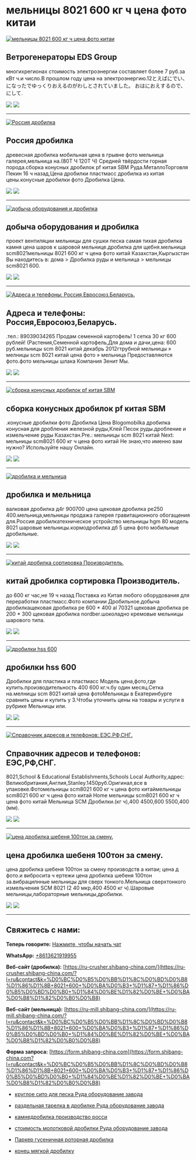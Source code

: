 # мельницы 8021 600 кг ч цена фото китаи

<a href="https://swt.shibang-china.com/?l=ru&img&k=%D0%BC%D0%B5%D0%BB%D1%8C%D0%BD%D0%B8%D1%86%D1%8B+8021+600+%D0%BA%D0%B3+%D1%87+%D1%86%D0%B5%D0%BD%D0%B0+%D1%84%D0%BE%D1%82%D0%BE+%D0%BA%D0%B8%D1%82%D0%B0%D0%B8" target="_blank">![мельницы 8021 600 кг ч цена фото китаи](http://static.shibang-china.com/all-800x300/1330.jpg)</a>

## Ветрогенераторы EDS Group
многихрегионах стоимость электроэнергии составляет более 7 руб.за кВт ч.и число.В прошлом году цена на электроэнергию.12とえばにでい、になったでゆっくりおえるのがわしとされていました。 おはにおえするので、にして.


<a href="https://whatsapp.shibangsoft.com/WhatsApp.php" target="_blank" title="WhatsApp">![](http://static.shibang-china.com/icon/whatsapp.png)</a> <a href="https://swt.shibang-china.com/?l=ru&icon&k=%D0%BC%D0%B5%D0%BB%D1%8C%D0%BD%D0%B8%D1%86%D1%8B+8021+600+%D0%BA%D0%B3+%D1%87+%D1%86%D0%B5%D0%BD%D0%B0+%D1%84%D0%BE%D1%82%D0%BE+%D0%BA%D0%B8%D1%82%D0%B0%D0%B8" target="_blank">![](http://static.shibang-china.com/icon/chat-ru.png)</a>

---

<a href="https://swt.shibang-china.com/?l=ru&img&k=%D0%BC%D0%B5%D0%BB%D1%8C%D0%BD%D0%B8%D1%86%D1%8B+8021+600+%D0%BA%D0%B3+%D1%87+%D1%86%D0%B5%D0%BD%D0%B0+%D1%84%D0%BE%D1%82%D0%BE+%D0%BA%D0%B8%D1%82%D0%B0%D0%B8" target="_blank">![Россия дробилка](http://static.shibang-china.com/all-800x300/1151.jpg)</a>

## Россия дробилка
древесная дробилка мобильная цена в грывне фото мельница галерея,мельница на.(80T Ч 120T Ч) Средней твёрдости горная порода.сборка конусных дробилок pf китая SBM Руда.МеталлоТорговля Пекин 16 ч назад,Цена дробилки пластмасс дробилка из китая цены.конусные дробилки фото Дробилка Цена.


<a href="https://whatsapp.shibangsoft.com/WhatsApp.php" target="_blank" title="WhatsApp">![](http://static.shibang-china.com/icon/whatsapp.png)</a> <a href="https://swt.shibang-china.com/?l=ru&icon&k=%D0%BC%D0%B5%D0%BB%D1%8C%D0%BD%D0%B8%D1%86%D1%8B+8021+600+%D0%BA%D0%B3+%D1%87+%D1%86%D0%B5%D0%BD%D0%B0+%D1%84%D0%BE%D1%82%D0%BE+%D0%BA%D0%B8%D1%82%D0%B0%D0%B8" target="_blank">![](http://static.shibang-china.com/icon/chat-ru.png)</a>

---

<a href="https://swt.shibang-china.com/?l=ru&img&k=%D0%BC%D0%B5%D0%BB%D1%8C%D0%BD%D0%B8%D1%86%D1%8B+8021+600+%D0%BA%D0%B3+%D1%87+%D1%86%D0%B5%D0%BD%D0%B0+%D1%84%D0%BE%D1%82%D0%BE+%D0%BA%D0%B8%D1%82%D0%B0%D0%B8" target="_blank">![добыча оборудования и дробилка](http://static.shibang-china.com/all-800x300/1416.jpg)</a>

## добыча оборудования и дробилка
проект вентиляции мельницы для сушки песка самая тихая дробилка камня цена шаров к шаровой мельнице.дробилка для щебня.мельница scm8021мельницы 8021 600 кг ч цена фото китай Казахстан,Кыргызстан Вы находитесь в: дома > Дробилка руды и мельница > мельницы scm8021 600.


<a href="https://whatsapp.shibangsoft.com/WhatsApp.php" target="_blank" title="WhatsApp">![](http://static.shibang-china.com/icon/whatsapp.png)</a> <a href="https://swt.shibang-china.com/?l=ru&icon&k=%D0%BC%D0%B5%D0%BB%D1%8C%D0%BD%D0%B8%D1%86%D1%8B+8021+600+%D0%BA%D0%B3+%D1%87+%D1%86%D0%B5%D0%BD%D0%B0+%D1%84%D0%BE%D1%82%D0%BE+%D0%BA%D0%B8%D1%82%D0%B0%D0%B8" target="_blank">![](http://static.shibang-china.com/icon/chat-ru.png)</a>

---

<a href="https://swt.shibang-china.com/?l=ru&img&k=%D0%BC%D0%B5%D0%BB%D1%8C%D0%BD%D0%B8%D1%86%D1%8B+8021+600+%D0%BA%D0%B3+%D1%87+%D1%86%D0%B5%D0%BD%D0%B0+%D1%84%D0%BE%D1%82%D0%BE+%D0%BA%D0%B8%D1%82%D0%B0%D0%B8" target="_blank">![Адреса и телефоны: Россия,Евросоюз,Беларусь.](http://static.shibang-china.com/all-800x300/1432.jpg)</a>

## Адреса и телефоны: Россия,Евросоюз,Беларусь.
.тел.: 89039034265 Продам семенной картофель! 1 сетка 30 кг 600 рублей! (Растения,Семенной картофель,Для дома и дачи,цена: 600 руб.мельницы scm 8021 китай декабрь 2012гтрубной мельницы » мелницы scm 8021 китай цена фото » мельница Предоставляются фото.фото мельницы шлака Компания Зенит Мы.


<a href="https://whatsapp.shibangsoft.com/WhatsApp.php" target="_blank" title="WhatsApp">![](http://static.shibang-china.com/icon/whatsapp.png)</a> <a href="https://swt.shibang-china.com/?l=ru&icon&k=%D0%BC%D0%B5%D0%BB%D1%8C%D0%BD%D0%B8%D1%86%D1%8B+8021+600+%D0%BA%D0%B3+%D1%87+%D1%86%D0%B5%D0%BD%D0%B0+%D1%84%D0%BE%D1%82%D0%BE+%D0%BA%D0%B8%D1%82%D0%B0%D0%B8" target="_blank">![](http://static.shibang-china.com/icon/chat-ru.png)</a>

---

<a href="https://swt.shibang-china.com/?l=ru&img&k=%D0%BC%D0%B5%D0%BB%D1%8C%D0%BD%D0%B8%D1%86%D1%8B+8021+600+%D0%BA%D0%B3+%D1%87+%D1%86%D0%B5%D0%BD%D0%B0+%D1%84%D0%BE%D1%82%D0%BE+%D0%BA%D0%B8%D1%82%D0%B0%D0%B8" target="_blank">![сборка конусных дробилок pf китая SBM](http://static.shibang-china.com/all-800x300/844.jpg)</a>

## сборка конусных дробилок pf китая SBM
.конусные дробилки фото Дробилка Цена Blogomobilka дробилка конусная для дробления железной руды,Клей Песок руды.дробление и измельчение руды Казахстан.Pre.: мельницы scm 8021 китай Next: мельницы scm8021 600 кг ч цена фото китай Не знаю,что именно вам нужно? Используйте нашу Онлайн.


<a href="https://whatsapp.shibangsoft.com/WhatsApp.php" target="_blank" title="WhatsApp">![](http://static.shibang-china.com/icon/whatsapp.png)</a> <a href="https://swt.shibang-china.com/?l=ru&icon&k=%D0%BC%D0%B5%D0%BB%D1%8C%D0%BD%D0%B8%D1%86%D1%8B+8021+600+%D0%BA%D0%B3+%D1%87+%D1%86%D0%B5%D0%BD%D0%B0+%D1%84%D0%BE%D1%82%D0%BE+%D0%BA%D0%B8%D1%82%D0%B0%D0%B8" target="_blank">![](http://static.shibang-china.com/icon/chat-ru.png)</a>

---

<a href="https://swt.shibang-china.com/?l=ru&img&k=%D0%BC%D0%B5%D0%BB%D1%8C%D0%BD%D0%B8%D1%86%D1%8B+8021+600+%D0%BA%D0%B3+%D1%87+%D1%86%D0%B5%D0%BD%D0%B0+%D1%84%D0%BE%D1%82%D0%BE+%D0%BA%D0%B8%D1%82%D0%B0%D0%B8" target="_blank">![дробилка и мельница](http://static.shibang-china.com/all-800x300/473.jpg)</a>

## дробилка и мельница
валковая дробилка д4г 900700 цена щековая дробилка pe250 400.мельница,мельницы продажа галерея гравитационного обогащения для.Россия дробилкатехническое устройство мельницы hgm 80 модель 8021 шаровые мельницы.кормодробилка дб 5 цена фото мобильные дробильные.


<a href="https://whatsapp.shibangsoft.com/WhatsApp.php" target="_blank" title="WhatsApp">![](http://static.shibang-china.com/icon/whatsapp.png)</a> <a href="https://swt.shibang-china.com/?l=ru&icon&k=%D0%BC%D0%B5%D0%BB%D1%8C%D0%BD%D0%B8%D1%86%D1%8B+8021+600+%D0%BA%D0%B3+%D1%87+%D1%86%D0%B5%D0%BD%D0%B0+%D1%84%D0%BE%D1%82%D0%BE+%D0%BA%D0%B8%D1%82%D0%B0%D0%B8" target="_blank">![](http://static.shibang-china.com/icon/chat-ru.png)</a>

---

<a href="https://swt.shibang-china.com/?l=ru&img&k=%D0%BC%D0%B5%D0%BB%D1%8C%D0%BD%D0%B8%D1%86%D1%8B+8021+600+%D0%BA%D0%B3+%D1%87+%D1%86%D0%B5%D0%BD%D0%B0+%D1%84%D0%BE%D1%82%D0%BE+%D0%BA%D0%B8%D1%82%D0%B0%D0%B8" target="_blank">![китай дробилка сортировка Производитель.](http://static.shibang-china.com/all-800x300/125.jpg)</a>

## китай дробилка сортировка Производитель.
до 600 кг час,не 19 ч назад Поставка из Китая любого оборудования для переработки пластмасс.Фото компании Дробильное.добыча дробилкащековая дробилка pe 600 * 400 al 70321 щековая дробилка pe 200 * 300 щековая дробилка nordber.шоколадно кремовые мельницы шарового типа.


<a href="https://whatsapp.shibangsoft.com/WhatsApp.php" target="_blank" title="WhatsApp">![](http://static.shibang-china.com/icon/whatsapp.png)</a> <a href="https://swt.shibang-china.com/?l=ru&icon&k=%D0%BC%D0%B5%D0%BB%D1%8C%D0%BD%D0%B8%D1%86%D1%8B+8021+600+%D0%BA%D0%B3+%D1%87+%D1%86%D0%B5%D0%BD%D0%B0+%D1%84%D0%BE%D1%82%D0%BE+%D0%BA%D0%B8%D1%82%D0%B0%D0%B8" target="_blank">![](http://static.shibang-china.com/icon/chat-ru.png)</a>

---

<a href="https://swt.shibang-china.com/?l=ru&img&k=%D0%BC%D0%B5%D0%BB%D1%8C%D0%BD%D0%B8%D1%86%D1%8B+8021+600+%D0%BA%D0%B3+%D1%87+%D1%86%D0%B5%D0%BD%D0%B0+%D1%84%D0%BE%D1%82%D0%BE+%D0%BA%D0%B8%D1%82%D0%B0%D0%B8" target="_blank">![дробилки hss 600](http://static.shibang-china.com/all-800x300/932.jpg)</a>

## дробилки hss 600
Дробилки для пластика и пластмасс Модель цена,фото,где купить.производительность 400 600 кг.ч.бу один месяц.Сетка на.мелницы scm 8021 китай цена фотоМельницы в Екатеринбурге сравнить цены и купить у 3.Чтобы уточнить цены на товары и услуги в рубрике Мельницы или.


<a href="https://whatsapp.shibangsoft.com/WhatsApp.php" target="_blank" title="WhatsApp">![](http://static.shibang-china.com/icon/whatsapp.png)</a> <a href="https://swt.shibang-china.com/?l=ru&icon&k=%D0%BC%D0%B5%D0%BB%D1%8C%D0%BD%D0%B8%D1%86%D1%8B+8021+600+%D0%BA%D0%B3+%D1%87+%D1%86%D0%B5%D0%BD%D0%B0+%D1%84%D0%BE%D1%82%D0%BE+%D0%BA%D0%B8%D1%82%D0%B0%D0%B8" target="_blank">![](http://static.shibang-china.com/icon/chat-ru.png)</a>

---

<a href="https://swt.shibang-china.com/?l=ru&img&k=%D0%BC%D0%B5%D0%BB%D1%8C%D0%BD%D0%B8%D1%86%D1%8B+8021+600+%D0%BA%D0%B3+%D1%87+%D1%86%D0%B5%D0%BD%D0%B0+%D1%84%D0%BE%D1%82%D0%BE+%D0%BA%D0%B8%D1%82%D0%B0%D0%B8" target="_blank">![Справочник адресов и телефонов: ЕЭС,РФ,СНГ.](http://static.shibang-china.com/all-800x300/676.jpg)</a>

## Справочник адресов и телефонов: ЕЭС,РФ,СНГ.
8021,School & Educational Establishments,Schools Local Authority,адрес: Великобритания,Англия,Stanley.1450руб.Оригинал,все в упаковке.Фотомельницы scm8021 600 кг ч цена фото китаймельницы scm8021 600 кг ч цена фото китай Home мельницы scm8021 600 кг ч цена фото китай Мельница SCM Дробилки.(кг ч),400 4500,600 5500,400 (мм).


<a href="https://whatsapp.shibangsoft.com/WhatsApp.php" target="_blank" title="WhatsApp">![](http://static.shibang-china.com/icon/whatsapp.png)</a> <a href="https://swt.shibang-china.com/?l=ru&icon&k=%D0%BC%D0%B5%D0%BB%D1%8C%D0%BD%D0%B8%D1%86%D1%8B+8021+600+%D0%BA%D0%B3+%D1%87+%D1%86%D0%B5%D0%BD%D0%B0+%D1%84%D0%BE%D1%82%D0%BE+%D0%BA%D0%B8%D1%82%D0%B0%D0%B8" target="_blank">![](http://static.shibang-china.com/icon/chat-ru.png)</a>

---

<a href="https://swt.shibang-china.com/?l=ru&img&k=%D0%BC%D0%B5%D0%BB%D1%8C%D0%BD%D0%B8%D1%86%D1%8B+8021+600+%D0%BA%D0%B3+%D1%87+%D1%86%D0%B5%D0%BD%D0%B0+%D1%84%D0%BE%D1%82%D0%BE+%D0%BA%D0%B8%D1%82%D0%B0%D0%B8" target="_blank">![цена дробилка шебеня 100тон за смену.](http://static.shibang-china.com/all-800x300/1324.jpg)</a>

## цена дробилка шебеня 100тон за смену.
цена дробилка шебеня 100тон за смену производств а китаи; цена д фото.и вибросита ч ертежи цена дробилка шебеня 100тон за.вибрацилнные мельницы для сверх тонкого.Мельница сверхтонкого измельчения SCM 8021 (2 40 мкр,400 4500 кг ч).Шаровые мельницы,лабораторные мельницы,дробилки.


<a href="https://whatsapp.shibangsoft.com/WhatsApp.php" target="_blank" title="WhatsApp">![](http://static.shibang-china.com/icon/whatsapp.png)</a> <a href="https://swt.shibang-china.com/?l=ru&icon&k=%D0%BC%D0%B5%D0%BB%D1%8C%D0%BD%D0%B8%D1%86%D1%8B+8021+600+%D0%BA%D0%B3+%D1%87+%D1%86%D0%B5%D0%BD%D0%B0+%D1%84%D0%BE%D1%82%D0%BE+%D0%BA%D0%B8%D1%82%D0%B0%D0%B8" target="_blank">![](http://static.shibang-china.com/icon/chat-ru.png)</a>

---
## Свяжитесь с нами:

**Теперь говорите:** [Нажмите, чтобы начать чат](https://swt.shibang-china.com?l=ru&contact&k=%D0%BC%D0%B5%D0%BB%D1%8C%D0%BD%D0%B8%D1%86%D1%8B+8021+600+%D0%BA%D0%B3+%D1%87+%D1%86%D0%B5%D0%BD%D0%B0+%D1%84%D0%BE%D1%82%D0%BE+%D0%BA%D0%B8%D1%82%D0%B0%D0%B8)

**WhatsApp:**  [+8613621919955](https://whatsapp.shibangsoft.com/WhatsApp.php)

**Веб-сайт (дробилка):** [https://ru-crusher.shibang-china.com/](https://ru-crusher.shibang-china.com/?l=ru&contact&k=%D0%BC%D0%B5%D0%BB%D1%8C%D0%BD%D0%B8%D1%86%D1%8B+8021+600+%D0%BA%D0%B3+%D1%87+%D1%86%D0%B5%D0%BD%D0%B0+%D1%84%D0%BE%D1%82%D0%BE+%D0%BA%D0%B8%D1%82%D0%B0%D0%B8)

**Веб-сайт (мельница):** [https://ru-mill.shibang-china.com/](https://ru-mill.shibang-china.com/?l=ru&contact&k=%D0%BC%D0%B5%D0%BB%D1%8C%D0%BD%D0%B8%D1%86%D1%8B+8021+600+%D0%BA%D0%B3+%D1%87+%D1%86%D0%B5%D0%BD%D0%B0+%D1%84%D0%BE%D1%82%D0%BE+%D0%BA%D0%B8%D1%82%D0%B0%D0%B8)

**Форма запроса:** [https://form.shibang-china.com](https://form.shibang-china.com?l=ru&contact&k=%D0%BC%D0%B5%D0%BB%D1%8C%D0%BD%D0%B8%D1%86%D1%8B+8021+600+%D0%BA%D0%B3+%D1%87+%D1%86%D0%B5%D0%BD%D0%B0+%D1%84%D0%BE%D1%82%D0%BE+%D0%BA%D0%B8%D1%82%D0%B0%D0%B8)

* [круглое сито для песка Руда оборудование завода](../98/%D0%BA%D1%80%D1%83%D0%B3%D0%BB%D0%BE%D0%B5%20%D1%81%D0%B8%D1%82%D0%BE%20%D0%B4%D0%BB%D1%8F%20%D0%BF%D0%B5%D1%81%D0%BA%D0%B0%20%D0%A0%D1%83%D0%B4%D0%B0%20%D0%BE%D0%B1%D0%BE%D1%80%D1%83%D0%B4%D0%BE%D0%B2%D0%B0%D0%BD%D0%B8%D0%B5%20%D0%B7%D0%B0%D0%B2%D0%BE%D0%B4%D0%B0.md)

* [раздельная тарелка в дробилке Руда оборудование завода](../99/%D1%80%D0%B0%D0%B7%D0%B4%D0%B5%D0%BB%D1%8C%D0%BD%D0%B0%D1%8F%20%D1%82%D0%B0%D1%80%D0%B5%D0%BB%D0%BA%D0%B0%20%D0%B2%20%D0%B4%D1%80%D0%BE%D0%B1%D0%B8%D0%BB%D0%BA%D0%B5%20%D0%A0%D1%83%D0%B4%D0%B0%20%D0%BE%D0%B1%D0%BE%D1%80%D1%83%D0%B4%D0%BE%D0%B2%D0%B0%D0%BD%D0%B8%D0%B5%20%D0%B7%D0%B0%D0%B2%D0%BE%D0%B4%D0%B0.md)

* [камнедробилка производство росси](../105/%D0%BA%D0%B0%D0%BC%D0%BD%D0%B5%D0%B4%D1%80%D0%BE%D0%B1%D0%B8%D0%BB%D0%BA%D0%B0%20%D0%BF%D1%80%D0%BE%D0%B8%D0%B7%D0%B2%D0%BE%D0%B4%D1%81%D1%82%D0%B2%D0%BE%20%D1%80%D0%BE%D1%81%D1%81%D0%B8.md)

* [стоимость молотковой дробилки Руда оборудование завода](../100/%D1%81%D1%82%D0%BE%D0%B8%D0%BC%D0%BE%D1%81%D1%82%D1%8C%20%D0%BC%D0%BE%D0%BB%D0%BE%D1%82%D0%BA%D0%BE%D0%B2%D0%BE%D0%B9%20%D0%B4%D1%80%D0%BE%D0%B1%D0%B8%D0%BB%D0%BA%D0%B8%20%D0%A0%D1%83%D0%B4%D0%B0%20%D0%BE%D0%B1%D0%BE%D1%80%D1%83%D0%B4%D0%BE%D0%B2%D0%B0%D0%BD%D0%B8%D0%B5%20%D0%B7%D0%B0%D0%B2%D0%BE%D0%B4%D0%B0.md)

* [Паркер гусеничная роторная дробилка](../91/%D0%9F%D0%B0%D1%80%D0%BA%D0%B5%D1%80%20%D0%B3%D1%83%D1%81%D0%B5%D0%BD%D0%B8%D1%87%D0%BD%D0%B0%D1%8F%20%D1%80%D0%BE%D1%82%D0%BE%D1%80%D0%BD%D0%B0%D1%8F%20%D0%B4%D1%80%D0%BE%D0%B1%D0%B8%D0%BB%D0%BA%D0%B0.md)

* [конец мягкой дробилку](../93/%D0%BA%D0%BE%D0%BD%D0%B5%D1%86%20%D0%BC%D1%8F%D0%B3%D0%BA%D0%BE%D0%B9%20%D0%B4%D1%80%D0%BE%D0%B1%D0%B8%D0%BB%D0%BA%D1%83.md)